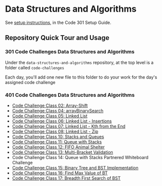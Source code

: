 # Data Structures and Algorithms

See [setup instructions](https://codefellows.github.io/setup-guide/code-301/3-code-challenges), in the Code 301 Setup Guide.

## Repository Quick Tour and Usage

### 301 Code Challenges Data Structures and Algorithms

Under the `data-structures-and-algorithms` repository, at the top level is a folder called `code-challenges`

Each day, you'll add one new file to this folder to do your work for the day's assigned code challenge

### 401 Code Challenges Data Structures and Algorithms

- [Code Challenge Class 02: Array-Shift](challenges401/arrayShift/README.md)
- [Code Challenge Class 04: arrayBinarySearch](challenges401/arrayBinarySearch/README.md)
- [Code Challenge Class 05: Linked List](challenges401/linkedList/README.md)
- [Code Challenge Class 06: Linked List - Insertions](challenges401/linkedList/README.md)
- [Code Challenge Class 07: Linked List - Kth from the End](challenges401/linkedList/README.md)
- [Code Challenge Class 08: Linked List - Zip](challenges401/linkedList/README.md)
- [Code Challenge Class 10: Stacks and Queues](challenges401/stacksAndQueues/README.md)
- [Code Challenge Class 11: Queue with Stacks](challenges401/queueWithStacks/README.md)
- [Code Challenge Class 12: FIFO Animal Shelter](challenges401/fifoAnimalShelter/README.md)
- [Code Challenge Class 13: Multi-Bracket Validation](challenges401/multiBracketValidation/README.md)
- Code Challenge Class 14: Queue with Stacks Partnered Whiteboard Challenge
- [Code Challenge Class 15: Binary Tree and BST Implementation](challenges401/tree/README.md)
- [Code Challenge Class 16: Find Max Value of BT](challenges401/tree/README.md)
- [Code Challenge Class 17: Breadth First Search of BST](challenges401/tree/README.md)
